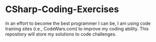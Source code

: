 # CSharp-Coding-Exercises
In an effort to become the best programmer I can be, I am using code training sites (i.e., CodeWars.com) to improve my coding ability. This repository will store my solutions to code challenges.
